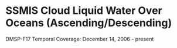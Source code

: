 # SSMIS Cloud Liquid Water Over Oceans (Ascending/Descending)
DMSP-F17 Temporal Coverage: December 14, 2006 - present

